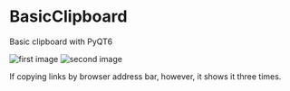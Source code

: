 # BasicClipboard
Basic clipboard with PyQT6

![first image](https://imgur.com/TDglIrz)
![second image](https://imgur.com/cTXS1QU)

If copying links by browser address bar, however, it shows it three times. 
